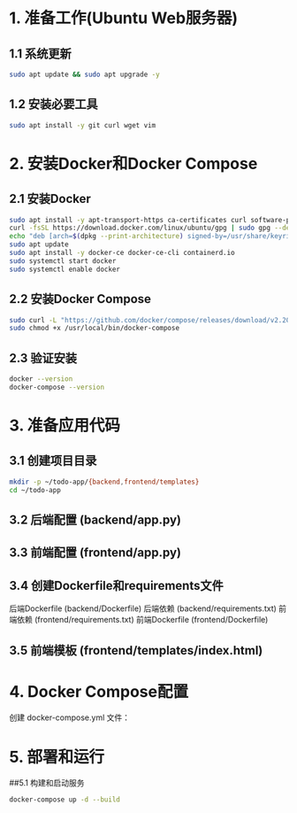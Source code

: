# 1. 准备工作(Ubuntu Web服务器)
## 1.1 系统更新

```bash
sudo apt update && sudo apt upgrade -y
```
## 1.2 安装必要工具
```bash
sudo apt install -y git curl wget vim
```

# 2. 安装Docker和Docker Compose
## 2.1 安装Docker
```bash
sudo apt install -y apt-transport-https ca-certificates curl software-properties-common
curl -fsSL https://download.docker.com/linux/ubuntu/gpg | sudo gpg --dearmor -o /usr/share/keyrings/docker-archive-keyring.gpg
echo "deb [arch=$(dpkg --print-architecture) signed-by=/usr/share/keyrings/docker-archive-keyring.gpg] https://download.docker.com/linux/ubuntu $(lsb_release -cs) stable" | sudo tee /etc/apt/sources.list.d/docker.list > /dev/null
sudo apt update
sudo apt install -y docker-ce docker-ce-cli containerd.io
sudo systemctl start docker
sudo systemctl enable docker
```

## 2.2 安装Docker Compose

```bash
sudo curl -L "https://github.com/docker/compose/releases/download/v2.20.3/docker-compose-$(uname -s)-$(uname -m)" -o /usr/local/bin/docker-compose
sudo chmod +x /usr/local/bin/docker-compose
```
## 2.3 验证安装

```bash
docker --version
docker-compose --version
```


# 3. 准备应用代码
## 3.1 创建项目目录

```bash
mkdir -p ~/todo-app/{backend,frontend/templates}
cd ~/todo-app
```

## 3.2 后端配置 (backend/app.py)

## 3.3 前端配置 (frontend/app.py)

## 3.4 创建Dockerfile和requirements文件
后端Dockerfile (backend/Dockerfile)
后端依赖 (backend/requirements.txt)
前端依赖 (frontend/requirements.txt)
前端Dockerfile (frontend/Dockerfile)

## 3.5 前端模板 (frontend/templates/index.html)

# 4. Docker Compose配置
创建 docker-compose.yml 文件：

# 5. 部署和运行
##5.1 构建和启动服务

```bash
docker-compose up -d --build
```

